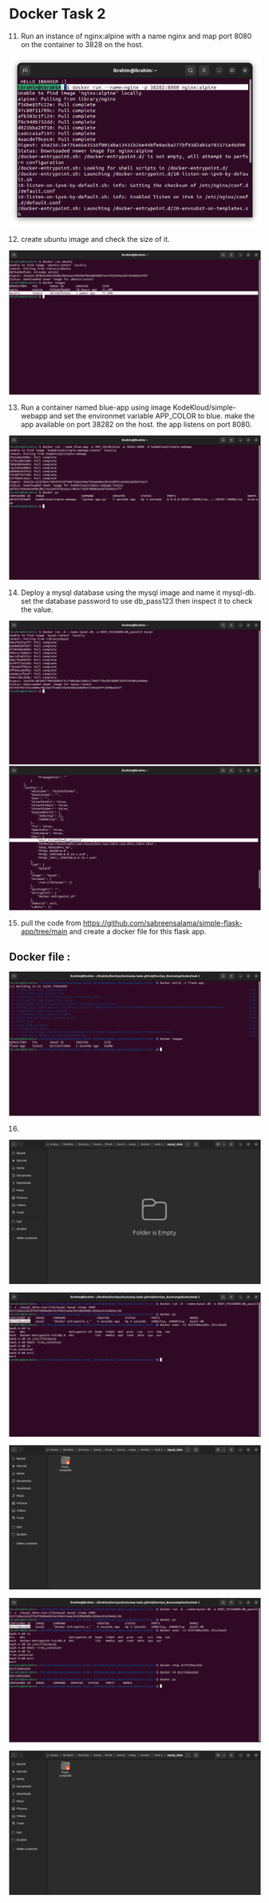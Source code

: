 # Docker Task 2

11. Run an instance of nginx:alpine with a name nginx and map port 8080 on the container to 3828 on the host.

![](https://github.com/IbrahimmAdel/DevOps_Bootcamp/blob/main/docker/task%202/Screenshots/11.png)

12. create ubuntu image and check the size of it.

![](https://github.com/IbrahimmAdel/DevOps_Bootcamp/blob/main/docker/task%202/Screenshots/12.png)

13. Run a container named blue-app using image KodeKloud/simple-webapp and set the environmet variable APP_COLOR to blue. make the app available on port 38282 on the host. the app listens on port 8080. 

![](https://github.com/IbrahimmAdel/DevOps_Bootcamp/blob/main/docker/task%202/Screenshots/13.png)

14. Deploy a mysql database using the mysql image and name it mysql-db. set the database password to use db_pass123 then inspect it to check the value.

![](https://github.com/IbrahimmAdel/DevOps_Bootcamp/blob/main/docker/task%202/Screenshots/14.png)
![](https://github.com/IbrahimmAdel/DevOps_Bootcamp/blob/main/docker/task%202/Screenshots/14..png)

15. pull the code from https://github.com/sabreensalama/simple-flask-app/tree/main and create a docker file for this flask app.

## Docker file : 

![](https://github.com/IbrahimmAdel/DevOps_Bootcamp/blob/main/docker/task%202/Screenshots/15.png)

16.

![](https://github.com/IbrahimmAdel/DevOps_Bootcamp/blob/main/docker/task%202/Screenshots/16.1.png)

![](https://github.com/IbrahimmAdel/DevOps_Bootcamp/blob/main/docker/task%202/Screenshots/16.2.png)

![](https://github.com/IbrahimmAdel/DevOps_Bootcamp/blob/main/docker/task%202/Screenshots/16.3.png)

![](https://github.com/IbrahimmAdel/DevOps_Bootcamp/blob/main/docker/task%202/Screenshots/16.4.png)

![](https://github.com/IbrahimmAdel/DevOps_Bootcamp/blob/main/docker/task%202/Screenshots/16.5.png)
